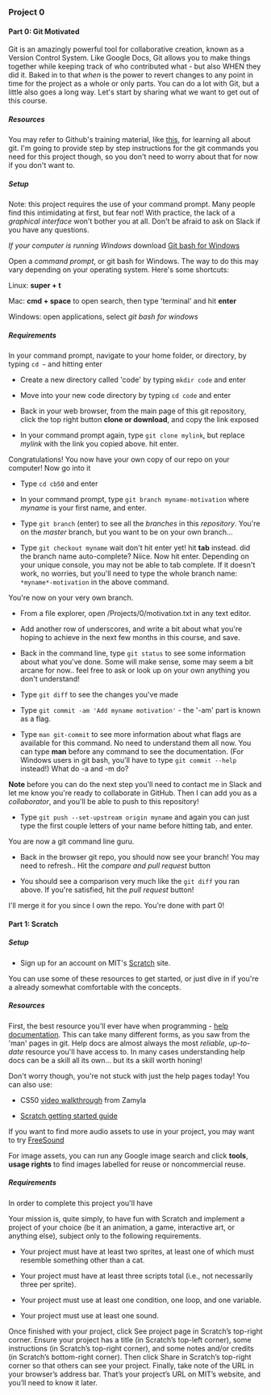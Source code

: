 ### Project 0

#### Part 0: Git Motivated

Git is an amazingly powerful tool for collaborative creation, known as a Version Control System. 
Like Google Docs, Git allows you to make things together while keeping track of who contributed what - but also WHEN they did it. 
Baked in to that *when* is the power to revert changes to any point in time for the project as a whole or only parts. 
You can do a lot with Git, but a little also goes a long way. 
Let's start by sharing what we want to get out of this course. 

##### Resources 

You may refer to Github's training material, like [this](https://guides.github.com/activities/hello-world/), for learning all about git. 
I'm going to provide step by step instructions for the git commands you need for this project though, so you don't need to worry about that for now if you don't want to.

##### Setup

Note: this project requires the use of your command prompt. Many people find this intimidating at first, but fear not! 
With practice, the lack of a *graphical interface* won't bother you at all. Don't be afraid to ask on Slack if you have any questions.

*If your computer is running Windows* download [Git bash for Windows](https://git-scm.com/download/win)

Open a *command prompt*, or git bash for Windows. The way to do this may vary depending on your operating system. Here's some shortcuts:

Linux: **super + t**

Mac: **cmd + space** to open search, then type 'terminal' and hit **enter**

Windows: open applications, select *git bash for windows*

##### Requirements

In your command prompt, navigate to your home folder, or directory, by typing ```cd ~``` and hitting enter

* Create a new directory called 'code' by typing ```mkdir code``` and enter

* Move into your new code directory by typing ```cd code``` and enter

* Back in your web browser, from the main page of this git repository, click the top right button **clone or download**, and copy the link exposed

* In your command prompt again, type ```git clone mylink```, but replace *mylink* with the link you copied above. hit enter.

Congratulations! You now have your own copy of our repo on your computer! Now go into it

* Type ```cd cb50``` and enter

* In your command prompt, type ```git branch myname-motivation``` where *myname* is your first name, and enter.

* Type ```git branch``` (enter) to see all the *branches* in this *repository*. You're on the *master* branch, but you want to be on your own branch...

* Type ```git checkout myname``` wait don't hit enter yet! hit **tab** instead. did the branch name auto-complete? Niice. Now hit enter. Depending on your unique console, you may not be able to tab complete. If it doesn't work, no worries, but you'll need to type the whole branch name: ```*myname*-motivation``` in the above command.

You're now on your very own branch.

* From a file explorer, open /Projects/0/motivation.txt in any text editor.

* Add another row of underscores, and write a bit about what you're hoping to achieve in the next few months in this course, and save.

* Back in the command line, type ```git status``` to see some information about what you've done. Some will make sense, some may seem a bit arcane for now.. feel free to ask or look up on your own anything you don't understand!

* Type ```git diff``` to see the changes you've made

* Type ```git commit -am 'Add myname motivation'``` - the '-am' part is known as a flag.

* Type ```man git-commit``` to see more information about what flags are available for this command. 
No need to understand them all now. You can type **man** before any command to see the documentation. 
(For Windows users in git bash, you'll have to type ```git commit --help``` instead!)
What do -a and -m do?

**Note** before you can do the next step you'll need to contact me in Slack and let me know you're ready to collaborate in GitHub. Then I can add you as a *collaborator*, and you'll be able to push to this repository!

* Type ```git push --set-upstream origin myname``` and again you can just type the first couple letters of your name before hitting tab, and enter.
 
 You are now a git command line guru. 
 
* Back in the browser git repo, you should now see your branch! You may need to refresh.. Hit the *compare and pull request* button

* You should see a comparison very much like the ```git diff``` you ran above. If you're satisfied, hit the *pull request* button! 

I'll merge it for you since I own the repo. You're done with part 0!




#### Part 1: Scratch

##### Setup

* Sign up for an account on MIT's [Scratch](https://scratch.mit.edu/) site.

You can use some of these resources to get started, or just dive in if you're a already somewhat comfortable with the concepts.

##### Resources

First, the best resource you'll ever have when programming - [help documentation](https://scratch.mit.edu/help/). 
This can take many different forms, as you saw from the 'man' pages in git. 
Help docs are almost always the most *reliable*, *up-to-date* resource you'll have access to.
In many cases understanding help docs can be a skill all its own... but its a skill worth honing!

Don't worry though, you're not stuck with just the help pages today! You can also use:

* CS50 [video walkthrough](https://youtu.be/697pD31GCZg) from Zamyla 

* [Scratch getting started guide](https://cdn.scratch.mit.edu/scratchr2/static/__95f8025b5d5663c8eca07b96a66ef8d6__/pdfs/help/Getting-Started-Guide-Scratch2.pdf)

If you want to find more audio assets to use in your project, you may want to try [FreeSound](http://www.freesound.org/)

For image assets, you can run any Google image search and click **tools**, **usage rights** to find images labelled for reuse or noncommercial reuse.

##### Requirements

In order to complete this project you'll have 

Your mission is, quite simply, to have fun with Scratch and implement a project of your choice (be it an animation, a game, interactive art, or anything else), subject only to the following requirements.

* Your project must have at least two sprites, at least one of which must resemble something other than a cat.

* Your project must have at least three scripts total (i.e., not necessarily three per sprite).

* Your project must use at least one condition, one loop, and one variable.

* Your project must use at least one sound.

Once finished with your project, click See project page in Scratch’s top-right corner. 
Ensure your project has a title (in Scratch’s top-left corner), some instructions (in Scratch’s top-right corner), 
and some notes and/or credits (in Scratch’s bottom-right corner). 
Then click Share in Scratch’s top-right corner so that others can see your project. 
Finally, take note of the URL in your browser’s address bar. That’s your project’s URL on MIT’s website, 
and you’ll need to know it later.
